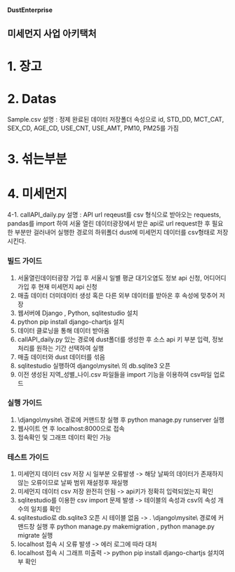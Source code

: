 #### DustEnterprise

## 미세먼지 사업 아키택처

# 1.	장고

# 2.	Datas
Sample.csv
설명 : 정제 완료된 데이터 저장폴더
속성으로 id, STD_DD, MCT_CAT, SEX_CD, AGE_CD, USE_CNT, USE_AMT, PM10, PM25를 가짐

# 3.	섞는부분 

# 4.	미세먼지
4-1. callAPI_daily.py
설명 : API url reqeust를 csv 형식으로 받아오는 requests, pandas를 import 하여 서울 열린 데이터광장에서 받은 api로 url request한 후 필요한 부분만 걸러내어 실행한 경로의 하위폴더 dust에 미세먼지 데이터를 csv형태로 저장시킨다.


### **빌드 가이드**
1. 서울열린데이터광장 가입 후 서울시 일별 평균 대기오염도 정보 api 신청, 어디어디 가입 후 현재 미세먼지 api 신청
2. 매출 데이터 더미데이터 생성 혹은 다른 외부 데이터를 받아온 후 속성에 맞추어 저장
3. 웹서버에 Django , Python, sqlitestudio 설치
4. python pip install django-chartjs 설치
5. 데이터 클로닝을 통해 데이터 받아옴
6. callAPI_daily.py 있는 경로에 dust폴더를 생성한 후 소스 api 키 부분 입력, 정보 처리를 원하는 기간 선택하여 실행 
7. 매출 데이터와 dust 데이터를 섞음
8. sqlitestudio 실행하여 django\mysite\ 의 db.sqlite3 오픈
9. 이전 생성된 지역_성별_나이.csv 파일들을 import 기능을 이용하여 csv파일 업로드

### **실행 가이드**
1. \django\mysite\ 경로에 커맨드창 실행 후 python manage.py runserver 실행
2. 웹사이트 연 후 localhost:8000으로 접속
3. 접속확인 및 그래프 데이터 확인 가능

### **테스트 가이드**
1. 미세먼지 데이터 csv 저장 시 일부분 오류발생 -> 해당 날짜의 데이터가 존재하지 않는 오류이므로 날짜 범위 재설정후 재실행
2. 미세먼지 데이터 csv 저장 완전히 안됨 -> api키가 정확히 입력되었는지 확인
3. sqlitestudio를 이용한 csv import 문제 발생 -> 테이블의 속성과 csv의 속성 개수의 일치를 확인
4. sqlitestudio로 db.sqlite3 오픈 시 테이블 없음 -> . \django\mysite\ 경로에 커맨드창 실행 후 python manage.py makemigration , python manage.py migrate 실행
5. localhost 접속 시 오류 발생 -> 에러 로그에 따라 대처
6. localhost 접속 시 그래프 미출력 -> python pip install django-chartjs 설치여부 확인

